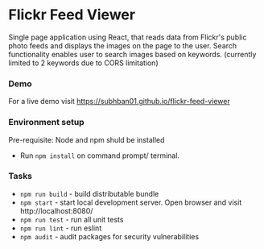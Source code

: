 # Flickr Feed Viewer
Single page application using React, that reads data from Flickr's public photo feeds and displays the images on the page to the user. Search functionality enables user to search images based on keywords. (currently limited to 2 keywords due to CORS limitation)

### Demo
For a live demo visit https://subhban01.github.io/flickr-feed-viewer

### Environment setup

Pre-requisite: Node and npm shuld be installed
* Run `npm install` on command prompt/ terminal.

### Tasks

* `npm run build` - build distributable bundle
* `npm start` - start local development server. Open browser and visit http://localhost:8080/
* `npm run test` - run all unit tests
* `npm run lint` - run eslint
* `npm audit` - audit packages for security vulnerabilities